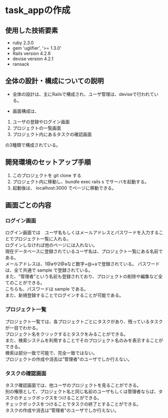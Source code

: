 # task_appの作成

## 使用した技術要素
 - ruby 2.3.0
 - gem 'uglifier', '>= 1.3.0'
 - Rails  version 4.2.6
 - devise version 4.2.1
 - ransack

## 全体の設計・構成についての説明
- 全体の設計は、主にRailsで構成され、ユーザ管理は、deviseで行われている。

- 画面構成は、
1. ユーザの登録やログイン画面
2. プロジェクトの一覧画面
3. プロジェクト内にあるタスクの確認画面<br>

の3種類で構成されている。

## 開発環境のセットアップ手順
1. このプロジェクトを git clone する
2. プロジェクト内に移動し、bundle exec rails s でサーバを起動する。
3. 起動後は、 localhost:3000 でページに移動できる。

## 画面ごとの内容

### ログイン画面
ログイン画面では　ユーザ名もしくはメールアドレスとパスワードを入力することでプロジェクト一覧に入れる。<br>
ログインしなければ他のページには入れない。<br>
現在データベースに登録されているユーザ名は、プロジェクト一覧にある名前である。<br>
メールアドレスは、1@aや2@aなど数字+@+aで登録されている。
パスワードは、全て共通で sample で登録されている。<br>
また、"管理者"という名前も登録されており、プロジェクトの削除や編集など全てのことができる。<br>
こちらも、パスワードは sample である。<br>
また、新規登録することでログインすることが可能である。<br>

### プロジェクト一覧
プロジェクト一覧では、各プロジェクトごとにタスクがあり、残っているタスクが一目でわかる。<br>
プロジェクト名をクリックするとタスクをみることができる。<br>
また、検索システムを利用することでそのプロジェクト名のみを表示することができる。<br>
検索は部分一致で可能で、完全一致ではない。<br>
プロジェクトの作成や消去は"管理者"のユーザでしか行えない。 <br>

### タスクの確認画面
タスク確認画面では、他ユーザのプロジェクトを見ることができる。 <br>
別の権限として、プロジェクト名と同じ名前のユーザもしくは管理者ならば、タスクのチェックボックスをつけることができる。<br>
チェックボックスをつけることでタスクの終了とすることができる。<br>
タスクの作成や消去は"管理者"のユーザでしか行えない。 <br>

